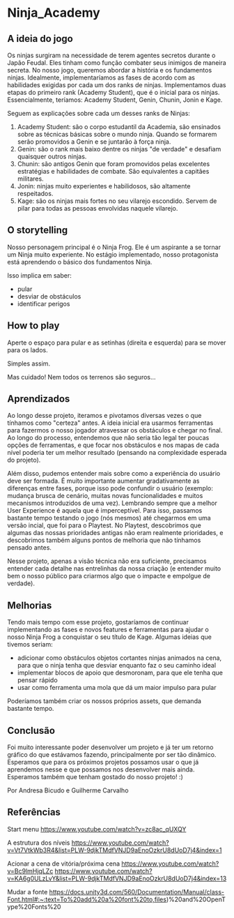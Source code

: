 # Ninja_Academy

## A ideia do jogo
Os ninjas surgiram na necessidade de terem agentes secretos durante o Japão Feudal. Eles tinham como função combater seus inimigos de maneira secreta.
No nosso jogo, queremos abordar a história e os fundamentos ninjas.
Idealmente, implementaríamos as fases de acordo com as habilidades exigidas por cada um dos ranks de ninjas.
Implementamos duas etapas do primeiro rank (Academy Student), que é o inicial para os ninjas. Essencialmente, teríamos: Academy Student, Genin, Chunin, Jonin e Kage.

Seguem as explicações sobre cada um desses ranks de Ninjas:
1) Academy Student: são o corpo estudantil da Academia, são ensinados sobre as técnicas básicas sobre o mundo ninja. Quando se formarem serão promovidos a Genin e se juntarão à força ninja.
2) Genin: são o rank mais baixo dentre os ninjas "de verdade" e desafiam quaisquer outros ninjas.
3) Chunin: são antigos Genin que foram promovidos pelas excelentes estratégias e habilidades de combate. São equivalentes a capitães militares.
4) Jonin: ninjas muito experientes e habilidosos, são altamente respeitados.
5) Kage: são os ninjas mais fortes no seu vilarejo escondido. Servem de pilar para todas as pessoas envolvidas naquele vilarejo.

## O storytelling
Nosso personagem principal é o Ninja Frog. Ele é um aspirante a se tornar um Ninja muito experiente.
No estágio implementado, nosso protagonista está aprendendo o básico dos fundamentos Ninja.

Isso implica em saber:
- pular
- desviar de obstáculos
- identificar perigos

## How to play
Aperte o espaço para pular e as setinhas (direita e esquerda) para se mover para os lados.

Simples assim.

Mas cuidado! Nem todos os terrenos são seguros...

## Aprendizados
Ao longo desse projeto, iteramos e pivotamos diversas vezes o que tínhamos como "certeza" antes. 
A ideia inicial era usarmos ferramentas para fazermos o nosso jogador atravessar os obstáculos e chegar no final.
Ao longo do processo, entendemos que não seria tão legal ter poucas opções de ferramentas, e que focar nos obstáculos
e nos mapas de cada nível poderia ter um melhor resultado (pensando na complexidade esperada do projeto).

Além disso, pudemos entender mais sobre como a experiência do usuário deve ser formada.
É muito importante aumentar gradativamente as diferenças entre fases, porque isso pode confundir o usuário 
(exemplo: mudança brusca de cenário, muitas novas funcionalidades e muitos mecanismos introduzidos de uma vez).
Lembrando sempre que a melhor User Experience é aquela que é imperceptível.
Para isso, passamos bastante tempo testando o jogo (nós mesmos) até chegarmos em uma versão incial, que foi para o Playtest.
No Playtest, descobrimos que algumas das nossas prioridades antigas não eram realmente prioridades, 
e descobrimos também alguns pontos de melhoria que não tínhamos pensado antes.

Nesse projeto, apenas a visão técnica não era suficiente, precisamos entender cada detalhe nas entrelinhas da nossa criação
(e entender muito bem o nosso público para criarmos algo que o impacte e empolgue de verdade).

## Melhorias
Tendo mais tempo com esse projeto, gostaríamos de continuar implementando as fases e novos features e ferramentas para ajudar o nosso Ninja Frog
a conquistar o seu título de Kage.
Algumas ideias que tivemos seriam:
- adicionar como obstáculos objetos cortantes ninjas animados na cena, para que o ninja tenha que desviar enquanto faz o seu caminho ideal
- implementar blocos de apoio que desmoronam, para que ele tenha que pensar rápido
- usar como ferramenta uma mola que dá um maior impulso para pular

Poderíamos também criar os nossos próprios assets, que demanda bastante tempo.

## Conclusão
Foi muito interessante poder desenvolver um projeto e já ter um retorno gráfico do que estávamos fazendo, principalmente por ser tão dinâmico.
Esperamos que para os próximos projetos possamos usar o que já aprendemos nesse e que possamos nos desenvolver mais ainda.
Esperamos também que tenham gostado do nosso projeto! :)

Por Andresa Bicudo e Guilherme Carvalho


## Referências
Start menu
https://www.youtube.com/watch?v=zc8ac_qUXQY

A estrutura dos níveis
https://www.youtube.com/watch?v=Vt7VtkWb3R4&list=PLW-9djkTMdfVNJD9aEnoOzkrU8dUoD7j4&index=1

Acionar a cena de vitória/próxima cena
https://www.youtube.com/watch?v=Bc9lmHjqLZc 
https://www.youtube.com/watch?v=KA6g0ULzLvY&list=PLW-9djkTMdfVNJD9aEnoOzkrU8dUoD7j4&index=13

Mudar a fonte
https://docs.unity3d.com/560/Documentation/Manual/class-Font.html#:~:text=To%20add%20a%20font%20to,files)%20and%20OpenType%20Fonts%20
